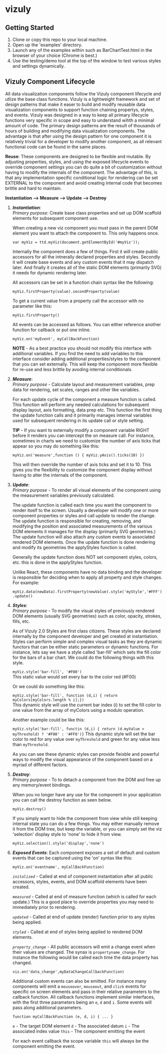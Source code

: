 # vizuly

## Getting Started

1. Clone or copy this repo to your local machine.
2. Open up the 'examples' directory.
3. Launch any of the examples within such as BarChartTest.html in the browser of your choice (Chrome is best.)
4. Use the testing/demo tool at the top of the window to test various styles and settings dynamically.

## Vizuly Component Lifecycle
All data visualization components follow the Vizuly component lifecycle and utlize the base class functions.  Vizuly is 
a lightweight framework and set of design patterns that make it easer to build and modify reusable data visualization 
components to support function chaining propertys, styles, and events.  Vizuly was designed in a way to keep all primary 
lifecycle functions very specific in scope and easy to understand wihth a minimal amount of code.  The primary design 
patterns are the result of thousands of hours of building and modifying data visualization components.  The advantage is 
that after using the design pattern for one component it is relatively trivial for a developer to modify another component,
as all relevant functional code can be found in the same places.  

**Reuse**: 
These components are designed to be flexible and mutable.  By adjusting properties, styles, and using the exposed lifecycle events
to override component settings you can do quite a bit of customization without having to modify the internals of the component.
The advantage of this, is that any implementation specific conditional logic for rendering can be set EXTERNAL to the component 
and avoid creating internal code that becomes brittle and hard to maintain.


**Instantiation --> Measure --> Update --> Destroy**

1.  ***Instantiation***:  
    *Primary purpose*: Create base class properties and set up DOM scaffold elements for subsequent component use.
    
    When creating a new viz component you must pass in the parent DOM element you 
    want to attach the component to.  This only happens once.  
    
    `var myViz = ttd.myViz(document.getElementById('#myViz'));`
    
    Internally the component does a few of things.   First it will create public accessors for all the 
    intnerally declared properties and styles. Secondly it will create base events and any custom events that it may 
    dispatch later.  And finally it creates all of the static DOM elements (primarily SVG) it needs for dynamic rendering later.
    
    All accessors can be set in a function chain syntax like the following:
    
    `myViz.firstProperty(value).secondProperty(value)`
    
    To get a current value from a property call the accessor with no parameter like this:
    
    `myViz.firstProperty()`
    
    All events can be accessed as follows.  You can either reference another function for callback or put 
    one inline.
    
    `myViz.on('myEvent', myCallBackFunction)`
    
    **NOTE** - As a best practice you should not modify this interface with additional variables.  If you 
    find the need to add variables to this interface consider adding additional properties/styles to the component
    that you can set externally.  This will keep the component more flexible for re-use and less brittle by avoding 
    internal conditionals.
    
    
    
2.  ***Measure***:  
    *Primary purpose* - Calculate layout and measurement variables, prep data for rendering, set scales, ranges
    and other like variables.

    For each update cycle of the component a measure function is called.   This function will 
    perform any needed calculations for subsequent display layout, axis formatting, data prep etc.   This 
    function the first thing the update function calls and it primarily manages internal variables used 
    for subsequent rendering in its update call or style setting.
    
    **TIP** - If you want to externally modify a component variable RIGHT before it renders you can 
    intercept the on measure call.  For instance, sometimes in charts we need to customize the number of 
    axis ticks that appear so you may do something like this:
    
    `myViz.on('measure',function () { myViz.yAxis().ticks(10) })`
    
    This will then override the number of axis ticks and set it to 10.   This gives you the flexibility 
    to customize the component display without having to alter the internals of the component.
    

3.  ***Update***:  
    *Primary purpose* - To render all visual elements of the component using the measurement variables previously 
    calculated.
    
    The update function is called each time you want the component to render itself to the 
    screen.   Usually a developer will modify one or more component properties or styles and call update to 
    render the change.  The update function is responsible for creating, removing, and modifying the position 
    and associated measurements of the various DOM elements it manages for the display (primarily SVG geometries.)
    The update function will also attach any custom events to associated rendered DOM elements.  Once the update 
    function is done rendering and modify its geometries the applyStyles function is called.
    
    Generally the update function does NOT set component styles, colors, etc. this is done in the applyStyles function.
    
    Unlike React, these components have no data binding and the developer is responsible for 
    deciding when to apply all property and style changes.  For example:
    
    `myViz.data(newData).firstProperty(newValue).style('myStyle','#FFF').update()`
    
    
5.  ***Styles***:  
    *Primary purpose* -  To modify the visual styles of previously rendered DOM elements (usually SVG geometries) such 
    as color, opacity, strokes, fills, etc.
    
    As of Vizuly 2.0 Styles are first class citizens.  These styles are declared internally 
    by the component developer and get created at instantiation.  Styles can perform simple and complex visual tasks 
    as they are dynamic functors that can be either static parameters or dynamic functions.   For instance, lets say we 
    have a style called 'bar-fill' which sets the fill color for the bars of a bar chart.   We could do the following
    things with this style.
    
    `myViz.style('bar-fill', '#F00')`  
    This static value would set every bar to the color red (#F00)
    
    Or we could do something like this:
    
    `myViz.style('bar-fill', function (d,i) { return myColors[myColors.length % i];})`  
    This dynamic style will use the current bar index (i) to set the fill color to one value from the array of myColors 
    using a modulo operation.
    
    Another example could be like this:
    
    `myViz.style('bar-fill', functin (d,i) { return (d.myValue > myThreshold) ? '#F00' : '#FF0')}`
    This dynamic style will set the bar color to red for any value over `myThreshold` and green for any value less than 
    `myThreshold`.
    
    As you can see these dynamic styles can provide fleixble and powerful ways to modify the visual appearance of the 
    component based on a myriad of different factors. 
    
    
4.  ***Destroy***:  
    *Primary purpose* - To to detach a component from the DOM and free up any memory/event bindings.

    When you no longer have any use for the component in your application you can call the destroy function as seen below.
    
    `myViz.destroy()`
    
    If you simply want to hide the component from view while still keeping internal state you can do a few things.  You 
    may either manually remove it from the DOM tree, but keep the variable, or you can simply set the viz 'selection' 
    display style to 'none' to hide it from view.
    
    `myViz.selection().style('display','none')`
    
    
5.  ***Exposed Events***:
    Each component exposes a set of default and custom events that can be captured using the 'on' syntax like this:
    
    `myViz.on('eventname', myCallBackFunction)`
    
    *`initalized`* - Called at end of component instantiation after all public accessors, styles, events, and DOM scaffold 
    elements have been created. 
    
    *`measured`* - Called at end of measure function (which is called for each update.)  This is a good place to override 
    properties you may need to immediately prior to rendering.
    
    *`updated`* - Called at end of update (render) function prior to any styles being applied.
    
    *`styled`* - Called at end of styles being applied to rendered DOM elements.
    
    *`property_change`* -  All public accessors will emit a change event when their values are changed.  The synax is
    `propertyname_change`.   For instance the following would be called each time the data property has changed.
    
    `viz.on('data_change',myDataChangeCallbackFunction)`
    
    Additional custom events can also be emitted.  For instance many components will emit a `mouseover`, 
    `mouseout`, and `click` events for specific on screen elements and pass in their relative parameters to the callback 
    function.   All callback functions implement similar interfaces, with the first three parameters being an `e`, `d` 
    and `i`.  Some events will pass along additional parameters.
    
    `function myCallBackFunction (e, d, i) { ... }`
    
    `e` - The target DOM element
    `d` - The associated datum
    `i` - The associated index value
    `this` - The component emitting the event
    
    For each event callback the scope variable `this` will always be the component emitting the event.
    
    
    
    
